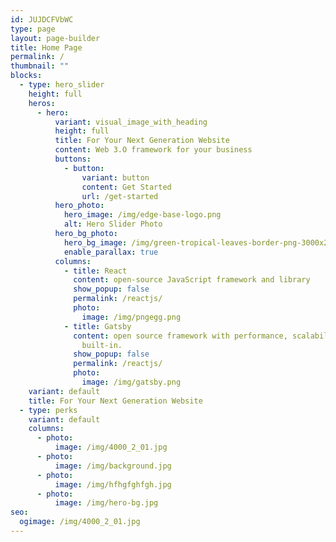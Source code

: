 ```yaml
---
id: JUJDCFVbWC
type: page
layout: page-builder
title: Home Page
permalink: /
thumbnail: ""
blocks:
  - type: hero_slider
    height: full
    heros:
      - hero:
          variant: visual_image_with_heading
          height: full
          title: For Your Next Generation Website
          content: Web 3.O framework for your business
          buttons:
            - button:
                variant: button
                content: Get Started
                url: /get-started
          hero_photo:
            hero_image: /img/edge-base-logo.png
            alt: Hero Slider Photo
          hero_bg_photo:
            hero_bg_image: /img/green-tropical-leaves-border-png-3000x2400.png
            enable_parallax: true
          columns:
            - title: React
              content: open-source JavaScript framework and library
              show_popup: false
              permalink: /reactjs/
              photo:
                image: /img/pngegg.png
            - title: Gatsby
              content: open source framework with performance, scalability and security
                built-in.
              show_popup: false
              permalink: /reactjs/
              photo:
                image: /img/gatsby.png
    variant: default
    title: For Your Next Generation Website
  - type: perks
    variant: default
    columns:
      - photo:
          image: /img/4000_2_01.jpg
      - photo:
          image: /img/background.jpg
      - photo:
          image: /img/hfhgfghfgh.jpg
      - photo:
          image: /img/hero-bg.jpg
seo:
  ogimage: /img/4000_2_01.jpg
---
```

